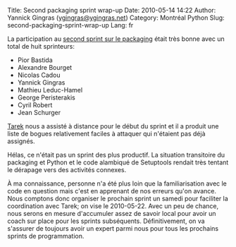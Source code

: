 Title: Second packaging sprint wrap-up
Date: 2010-05-14 14:22
Author: Yannick Gingras (ygingras@ygingras.net)
Category: Montréal Python
Slug: second-packaging-sprint-wrap-up
Lang: fr

La participation au [second sprint sur le packaging][] était très bonne
avec un total de huit sprinteurs:

-   Pior Bastida
-   Alexandre Bourget
-   Nicolas Cadou
-   Yannick Gingras
-   Mathieu Leduc-Hamel
-   George Peristerakis
-   Cyril Robert
-   Jean Schurger

[Tarek][] nous a assisté à distance pour le début du sprint et il a
produit une liste de bogues relativement faciles à attaquer qui
n'étaient pas déjà assignés.

Hélas, ce n'était pas un sprint des plus productif. La situation
transitoire du packaging et Python et le code alambiqué de Setuptools
rendait très tentant le dérapage vers des activités connexes.

À ma connaissance, personne n'a été plus loin que la familiarisation
avec le code en question mais c'est en apprenant de nos erreurs qu'on
avance. Nous comptons donc organiser le prochain sprint un samedi pour
faciliter la coordination avec Tarek; on vise le 2010-05-22. Avec un peu
de chance, nous serons en mesure d'accumuler assez de savoir local pour
avoir un coach sur place pour les sprints subséquents. Définitivement,
on va s'assurer de toujours avoir un expert parmi nous pour tous les
prochains sprints de programmation.

  [second sprint sur le packaging]: http://montrealpython.org/2010/05/packaging-sprint-2/
  [Tarek]: http://tarekziade.wordpress.com/
